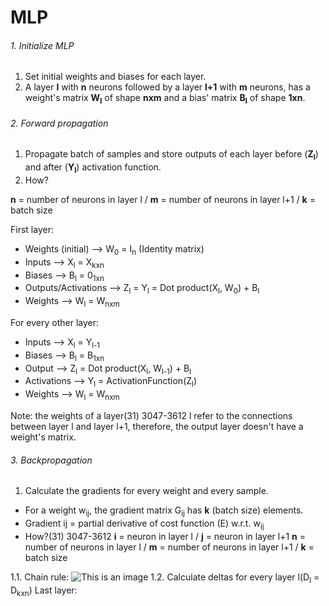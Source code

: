 # MLP

###### 1. Initialize MLP

1. Set initial weights and biases for each layer.
2. A layer **l** with **n** neurons followed by a layer **l+1** with **m** neurons, has a weight's matrix **W<sub>l</sub>** of shape **nxm** and a bias' matrix **B<sub>l</sub>** of shape **1xn**.

###### 2. Forward propagation

1. Propagate batch of samples and store outputs of each layer before (**Z<sub>l</sub>**) and after (**Y<sub>l</sub>**) activation function. 
2. How?
 
 **n** = number of neurons in layer l / **m** = number of neurons in layer l+1 / **k** = batch size
  
First layer:
* Weights (initial) --> W<sub>0</sub> = I<sub>n</sub> (Identity matrix)
* Inputs --> X<sub>l</sub> = X<sub>kxn</sub>
* Biases --> B<sub>l</sub> = 0<sub>1xn</sub>
* Outputs/Activations --> Z<sub>l</sub> = Y<sub>l</sub> = Dot product(X<sub>l</sub>, W<sub>0</sub>) + B<sub>l</sub>
* Weights --> W<sub>l</sub> = W<sub>nxm</sub>

For every other layer:
* Inputs --> X<sub>l</sub> = Y<sub>l-1</sub> 
* Biases --> B<sub>l</sub> = B<sub>1xn</sub> 
* Output --> Z<sub>l</sub> = Dot product(X<sub>l</sub>, W<sub>l-1</sub>) + B<sub>l</sub>
* Activations --> Y<sub>l</sub> = ActivationFunction(Z<sub>l</sub>)
* Weights --> W<sub>l</sub> = W<sub>nxm</sub> 

Note: the weights of a layer(31) 3047-3612 l refer to the connections between layer l and layer l+1, therefore, the output layer doesn't have a weight's matrix.

###### 3. Backpropagation

1. Calculate the gradients for every weight and every sample.
* For a weight w<sub>ij</sub>, the gradient matrix G<sub>ij</sub> has **k** (batch size) elements.
* Gradient ij = partial derivative of cost function (E) w.r.t. w<sub>ij</sub>
* How?(31) 3047-3612
**i** = neuron in layer l / **j** = neuron in layer l+1
 **n** = number of neurons in layer l / **m** = number of neurons in layer l+1 / **k** = batch size
 
1.1. Chain rule:
![This is an image](https://lh3.googleusercontent.com/9_HpCwDk5eY1kxPhVoCCf3lu4-Fargr3VADuV5l0awMi8N1BSXlI106xbidvK_p-oAtBYYLIavPm7CTSs-Qz_sHS2X2BBcCNoOyU-BbxKeqbh_VkhTw59tNWpOJtm0Hr1roU3o9EI8mMYDLMTeMvtOntDChNXJCBGgDhWfRr5F_GsLECfnT-7M5W9F3epCKggVkCD3xLbZ46uk2eTDBIv-KziuWoAdzYzgtSP1SPmuqktBHxoQ3tcZr4EXLt70QCr8uX_jXr7LWCQ8N7NX_ZcrFxQxNYiS1dA9SFKJRnAxojddea8yVdntu4iBoA0KGvK9FTF-3V72VSI5bf_JT9SlfAU2IW9VRqpDhyp921Fx706ATPP9xo2UwK9qC5jYIVacopNB-4rGzy-55FI0Q41xm9iRBJTZPeEQvpZlk1hxlD9UKTM-ZPLnWe94nW-CbdDhcY9V2GOVvmgRud3w4zwt55jlqsHV84and6zJYO7oj3rp5Jaj-WxZKVcoCEnan6ekDtJRUkFblTBqpk0h3jekTQTWQd7ffFRldK4KgtDcVKZxyms73IXaCMZezYBaS0w0LENW9xIn-nW4Q38gusIYVYBv2SkAaDyX9FO_cbmHptu7yUj6mG_tlj7hOQLa33Vglf4GkDNyQZBM-xnUIeR1FYX4cqVmxeB2DY4k6EF6In9tME_h5lxDB3xEgPl6rNxElIdRA3W3Uox0AfIQh1ivt9gQ=w655-h591-no?authuser=0)
1.2. Calculate deltas for every layer l(D<sub>l</sub> = D<sub>kxn</sub>)
Last layer:



